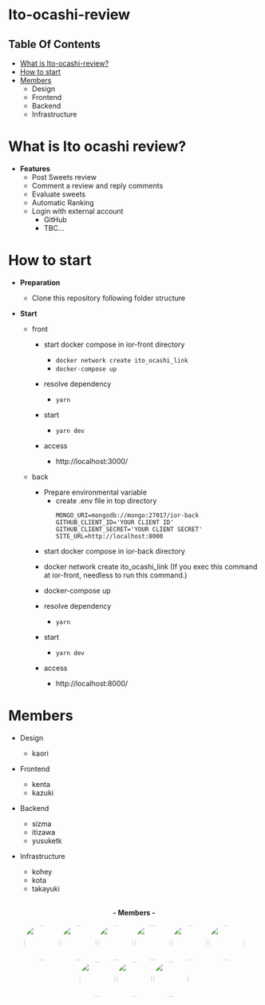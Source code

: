 Ito-ocashi-review
=====================

Table Of Contents
-----------------
- [What is Ito-ocashi-review?](#what-is-ito-ocashi-review)
- [How to start](#How-to-Start)
- [Members](#Members)
  - Design
  - Frontend
  - Backend
  - Infrastructure
  
What is Ito ocashi review?
==========================

* **Features**
    * Post Sweets review
    * Comment a review and reply comments
    * Evaluate sweets
    * Automatic Ranking
    * Login with external account
      - GitHub
      - TBC...

How to start
============

* **Preparation**
   * Clone this repository following folder structure     
   
*  **Start**
     - front
       - start docker compose in ior-front directory
         - `docker network create ito_ocashi_link`
         - `docker-compose up`
       
       - resolve dependency
         - `yarn`
       - start 
         - `yarn dev`
       - access
         - http://localhost:3000/
         
     - back
        * Prepare environmental variable
          - create .env file in top directory 
            ```
            MONGO_URI=mongodb://mongo:27017/ior-back
            GITHUB_CLIENT_ID='YOUR CLIENT ID'
            GITHUB_CLIENT_SECRET='YOUR CLIENT SECRET'
            SITE_URL=http://localhost:8000
            ```
          
        - start docker compose in ior-back directory
         - docker network create ito_ocashi_link (If you exec this command at ior-front, needless to run this command.)
         - docker-compose up
       
       - resolve dependency
         - `yarn`
       - start 
         - `yarn dev`
       - access
         - http://localhost:8000/
         
Members
======

- Design
  - kaori
  
- Frontend
  - kenta
  - kazuki
  
- Backend
  - sizma
  - itizawa
  - yusuketk
  
- Infrastructure
  - kohey
  - kota
  - takayuki


<p align="center">
  <br>
  <b><a>- Members -</a></b><br>
  <br>
  <b><a><a href="https://github.com/zahmis"><img src="https://avatars1.githubusercontent.com/u/57100766?s=460&u=07ff350519633aa04f9988a2f635c7dd1160e061&v=4" width="70px;" style="border-radius: 50%;" /></a></b>
  <b><a><a href="https://github.com/kenta-o-weseek"><img src="https://avatars0.githubusercontent.com/u/68103416?s=460&v=4" width="70px;" style="border-radius: 50%;" /></a></b>
 <b><a><a href="https://github.com/yusuketk"><img src="https://avatars0.githubusercontent.com/u/38426468?s=460&v=4" width="70px;" style="border-radius: 50%;" /></a></b>
<b><a><a href="https://github.com/itizawa"><img src="https://avatars1.githubusercontent.com/u/48426654?s=460&u=5bc8892b0f575e8e70c7903ff443faa3574178eb&v=4" width="70px;" style="border-radius: 50%;" /></a></b>
<b><a><a href="https://github.com/kazuki-homma"><img src="https://avatars0.githubusercontent.com/u/56999344?s=400&u=fae15f6d35e72c6a0ba9f3aace4da782cb1e36fa&v=4" width="70px;" style="border-radius: 50%;" /></a></b>
<b><a><a href="https://github.com/takayuki-t"><img src="https://avatars0.githubusercontent.com/u/52646333?s=400&v=4" width="70px;" style="border-radius: 50%;" /></a></b>
<b><a><a href="https://github.com/kaoritokashiki"><img src="https://avatars2.githubusercontent.com/u/59536731?s=400&u=bc12e891add95e307d06c6989dae00fa541ea662&v=4" width="70px;" style="border-radius: 50%;" /></a></b>
<b><a><a href="https://github.com/
curtaincall888"><img src="https://avatars0.githubusercontent.com/u/61185362?s=400&v=4" width="70px;" style="border-radius: 50%;" /></a></b>
<b><a><a href="https://github.com/yamagai"><img src="https://avatars1.githubusercontent.com/u/48216243?s=400&u=28856d5fc9a71f1c247302e346ca969f617614f6&v=4" width="70px;" style="border-radius: 50%;" /></a></b>
  </p>
<br>
